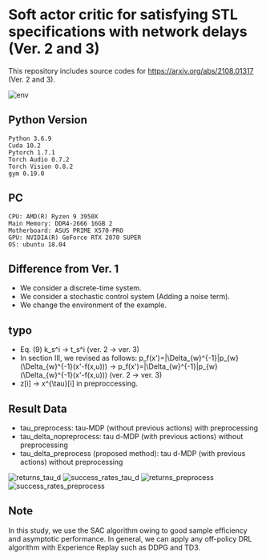 # Soft actor critic for satisfying STL specifications with network delays (Ver. 2 and 3)

This repository includes source codes for https://arxiv.org/abs/2108.01317 (Ver. 2 and 3). 

![env](https://user-images.githubusercontent.com/68591842/156919636-ff35054a-57af-4478-b623-e5e2e5fa78f6.gif)

## Python Version
```
Python 3.6.9
Cuda 10.2
Pytorch 1.7.1
Torch Audio 0.7.2
Torch Vision 0.8.2
gym 0.19.0

```

## PC
```
CPU: AMD(R) Ryzen 9 3950X
Main Memory: DDR4-2666 16GB 2
Motherboard: ASUS PRIME X570-PRO
GPU: NVIDIA(R) GeForce RTX 2070 SUPER
OS: ubuntu 18.04
```

## Difference from Ver. 1
- We consider a discrete-time system.
- We consider a stochastic control system (Adding a noise term).
- We change the environment of the example.

## typo
- Eq. (9) k_s^i -> t_s^i (ver. 2 -> ver. 3)
- In section III, we revised as follows: p_f(x')=|\Delta_{w}^{-1}|p_{w}(\Delta_{w}^{-1}(x'-f(x,u))) -> p_f(x')=|\Delta_{w}^{-1}|p_{w}(\Delta_{w}^{-1}(x'-f(x,u))) (ver. 2 -> ver. 3)
- z[i] -> x^{\tau}[i] in preproccessing.

## Result Data
- tau_preprocess: tau-MDP (without previous actions) with preprocessing
- tau_delta_nopreprocess: tau d-MDP (with previous actions) without preprocessing
- tau_delta_preprocess (proposed method): tau d-MDP (with previous actions) without preprocessing

![returns_tau_d](https://user-images.githubusercontent.com/68591842/156919395-1cb3df9c-d8d5-4188-a1f4-85da6dab6f6e.png)
![success_rates_tau_d](https://user-images.githubusercontent.com/68591842/156919433-1f7e21ed-6ebe-4a2b-a684-f6e653ca256e.png)
![returns_preprocess](https://user-images.githubusercontent.com/68591842/156919461-416a68d2-fcfe-487c-a84a-9f1971092382.png)
![success_rates_preprocess](https://user-images.githubusercontent.com/68591842/156919486-1d0b83ba-aa0c-45bd-bb4d-5ec1bb7c4352.png)

## Note
In this study, we use the SAC algorithm owing to good sample efficiency and asymptotic performance. In general, we can apply any off-policy DRL algorithm with Experience Replay such as DDPG and TD3.  
